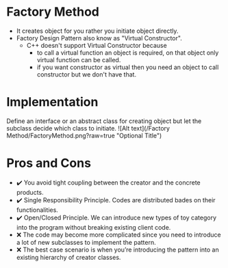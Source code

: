 # Factory Method
- It creates object for you rather you initiate object directly.
- Factory Design Pattern also know as "Virtual Constructor".
  - C++ doesn't support Virtual Constructor because 
    - to call a virtual function an object is required, on that object only virtual function can be called.
    - if you want constructor as virtual then you need an object to call constructor but we don't have that.
    
# Implementation
Define an interface or an abstract class for creating object but let the subclass decide which class to initiate.
![Alt text](/Factory Method/FactoryMethod.png?raw=true "Optional Title")

# Pros and Cons
- ✔️ You avoid tight coupling between the creator and the concrete products.
- ✔️ Single Responsibility Principle. Codes are distributed bades on their functionalities.
- ✔️ Open/Closed Principle. We can introduce new types of toy category into the program without breaking existing client code.
- ❌  The code may become more complicated since you need to introduce a lot of new subclasses to implement the pattern.
- ❌  The best case scenario is when you’re introducing the pattern into an existing hierarchy of creator classes.
